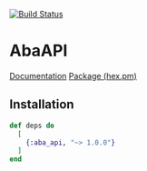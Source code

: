 [![Build Status](https://travis-ci.org/jscheel42/aba_api.svg?branch=master)](https://travis-ci.org/jscheel42/aba_api)

# AbaAPI

[Documentation]
[Package (hex.pm)]

## Installation

```elixir
def deps do
  [
    {:aba_api, "~> 1.0.0"}
  ]
end
```

[Documentation]:https://hexdocs.pm/aba_api
[Package (hex.pm)]:https://hex.pm/packages/aba_api